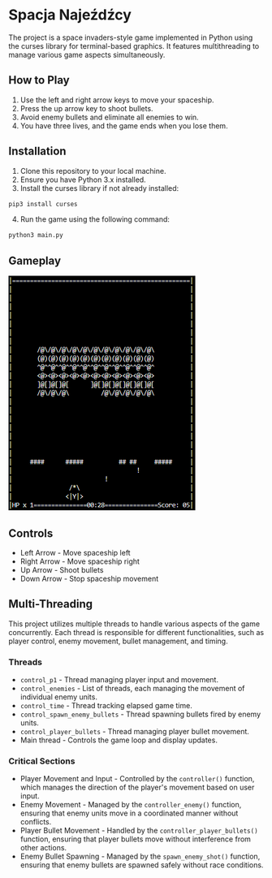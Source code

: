 # Spacja Najeźdźcy

The project is a space invaders-style game implemented in Python using the curses library for terminal-based graphics. It features multithreading to manage various game aspects simultaneously.

## How to Play

1. Use the left and right arrow keys to move your spaceship.
2. Press the up arrow key to shoot bullets.
3. Avoid enemy bullets and eliminate all enemies to win.
4. You have three lives, and the game ends when you lose them.

## Installation

1. Clone this repository to your local machine.
2. Ensure you have Python 3.x installed.
3. Install the curses library if not already installed:
```bash
pip3 install curses
```
4. Run the game using the following command:
```bash
python3 main.py
```
## Gameplay
![gameplay example](https://github.com/tomekm01/SO2_projekt/blob/main/gameplay_screenshot.PNG)



## Controls
- Left Arrow - Move spaceship left
- Right Arrow - Move spaceship right
- Up Arrow - Shoot bullets
- Down Arrow - Stop spaceship movement

## Multi-Threading

This project utilizes multiple threads to handle various aspects of the game concurrently. Each thread is responsible for different functionalities, such as player control, enemy movement, bullet management, and timing.

### Threads
- `control_p1` - Thread managing player input and movement.
- `control_enemies` - List of threads, each managing the movement of individual enemy units.
- `control_time` - Thread tracking elapsed game time.
- `control_spawn_enemy_bullets` - Thread spawning bullets fired by enemy units.
- `control_player_bullets` - Thread managing player bullet movement.
- Main thread - Controls the game loop and display updates.

### Critical Sections
- Player Movement and Input - Controlled by the `controller()` function, which manages the direction of the player's movement based on user input.
- Enemy Movement - Managed by the `controller_enemy()` function, ensuring that enemy units move in a coordinated manner without conflicts.
- Player Bullet Movement - Handled by the `controller_player_bullets()` function, ensuring that player bullets move without interference from other actions.
- Enemy Bullet Spawning - Managed by the `spawn_enemy_shot()` function, ensuring that enemy bullets are spawned safely without race conditions.
